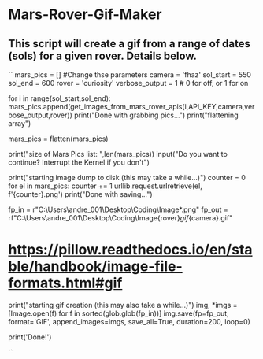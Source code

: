 # Mars-Rover-Gif-Maker

## This script will create a gif from a range of dates (sols) for a given rover. Details below. 

``
mars_pics = []
#Change thse parameters
camera = 'fhaz'
sol_start = 550 
sol_end = 600
rover = 'curiosity'
verbose_output = 1 # 0 for off, or 1 for on


for i in range(sol_start,sol_end):
    mars_pics.append(get_images_from_mars_rover_apis(i,API_KEY,camera,verbose_output,rover))
print("Done with grabbing pics...")
print("flattening array")

mars_pics = flatten(mars_pics)

print("size of Mars Pics list: ",len(mars_pics))
input("Do you want to continue? Interrupt the Kernel if you don't")

print("starting image dump to disk (this may take a while...)")
counter = 0
for el in mars_pics:
    counter += 1
    urllib.request.urlretrieve(el, f'{counter}.png')
print("Done with saving...")


fp_in = r"C:\Users\andre_001\Desktop\Coding\Image\*.png"
fp_out = rf"C:\Users\andre_001\Desktop\Coding\Image\{rover}_gif_{camera}.gif"
# https://pillow.readthedocs.io/en/stable/handbook/image-file-formats.html#gif


print("starting gif creation (this may also take a while...)")
img, *imgs = [Image.open(f) for f in sorted(glob.glob(fp_in))]
img.save(fp=fp_out, format='GIF', append_images=imgs,
        save_all=True, duration=200, loop=0)

print('Done!')

``
